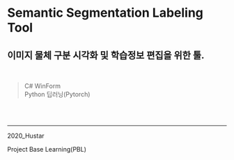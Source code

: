 # Semantic Segmentation Labeling Tool


## 이미지 물체 구분 시각화 및 학습정보 편집을 위한 툴.  

<br>

> C# WinForm  
Python 딥러닝(Pytorch)

<br>
<br>


---

2020_Hustar

Project Base Learning(PBL)
